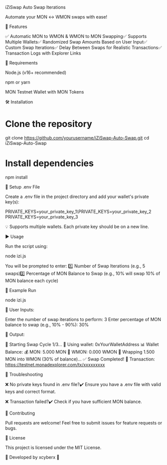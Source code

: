 iZiSwap Auto Swap Iterations

Automate your MON ↔ WMON swaps with ease!

🚀 Features

✅ Automatic MON to WMON & WMON to MON Swapping✅ Supports Multiple Wallets✅ Randomized Swap Amounts Based on User Input✅ Custom Swap Iterations✅ Delay Between Swaps for Realistic Transactions✅ Transaction Logs with Explorer Links

📜 Requirements

Node.js (v16+ recommended)

npm or yarn

MON Testnet Wallet with MON Tokens

🛠 Installation

# Clone the repository
git clone https://github.com/yourusername/iZiSwap-Auto-Swap.git
cd iZiSwap-Auto-Swap

# Install dependencies
npm install

🔑 Setup .env File

Create a .env file in the project directory and add your wallet's private key(s):

PRIVATE_KEYS=your_private_key_1\PRIVATE_KEYS=your_private_key_2
PRIVATE_KEYS=your_private_key_3

💡 Supports multiple wallets. Each private key should be on a new line.

▶️ Usage

Run the script using:

node izi.js

You will be prompted to enter:
1️⃣ Number of Swap Iterations (e.g., 5 swaps)2️⃣ Percentage of MON Balance to Swap (e.g., 10% will swap 10% of MON balance each cycle)

📝 Example Run

node izi.js

📌 User Inputs:

Enter the number of swap iterations to perform: 3
Enter percentage of MON balance to swap (e.g., 10% - 90%): 30%

📌 Output:

🚀 Starting Swap Cycle 1/3...
🔑 Using wallet: 0xYourWalletAddress
📊 Wallet Balance:
   💰 MON: 5.000 MON
   🏦 WMON: 0.000 WMON
🔄 Wrapping 1.500 MON into WMON (30% of balance)...
✅ Swap Completed! 🔗 Transaction: https://testnet.monadexplorer.com/tx/xxxxxxxxx

🔧 Troubleshooting

❌ No private keys found in .env file?✔️ Ensure you have a .env file with valid keys and correct format.

❌ Transaction failed?✔️ Check if you have sufficient MON balance.

🤝 Contributing

Pull requests are welcome! Feel free to submit issues for feature requests or bugs.

📜 License

This project is licensed under the MIT License.

💙 Developed by xcyberx 🚀
